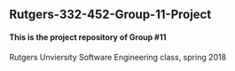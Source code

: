 ## Rutgers-332-452-Group-11-Project

#### This is the project repository of Group #11

Rutgers Unviersity Software Engineering class, spring 2018
